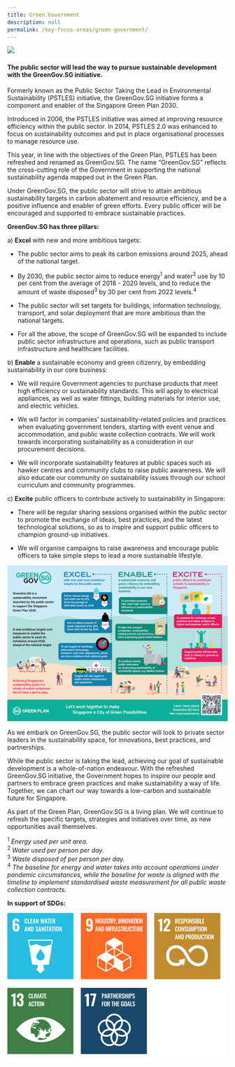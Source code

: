 ```yaml
---
title: Green Government
description: null
permalink: /key-focus-areas/green-government/
---
```

<img src="../../images/greengovlogo1.png" style="max-width:30vw;">

#### The public sector will lead the way to pursue sustainable development with the **GreenGov.SG** initiative. 

Formerly known as the Public Sector Taking the Lead in Environmental Sustainability (PSTLES) initiative, the GreenGov.SG initiative forms a component and enabler of the Singapore Green Plan 2030. 

Introduced in 2006, the PSTLES initiative was aimed at improving resource efficiency within the public sector. In 2014, PSTLES 2.0 was enhanced to focus on sustainability outcomes and put in place organisational processes to manage resource use.

This year, in line with the objectives of the Green Plan, PSTLES has been refreshed and renamed as GreenGov.SG. The name “GreenGov.SG” reflects the cross-cutting role of the Government in supporting the national sustainability agenda mapped out in the Green Plan. 

Under GreenGov.SG, the public sector will strive to attain ambitious sustainability targets in carbon abatement and resource efficiency, and be a positive influence and enabler of green efforts. Every public officer will be encouraged and supported to embrace sustainable practices.

**GreenGov.SG has three pillars:**

a) **Excel** with new and more ambitious targets:

- The public sector aims to peak its carbon emissions around 2025, ahead of the national target.

- By 2030, the public sector aims to reduce energy<sup>1</sup> and water<sup>2</sup> use by 10 per cent from the average of 2018 - 2020 levels, and to reduce the amount of waste disposed<sup>3</sup> by 30 per cent from 2022 levels.<sup>4</sup>    

- The public sector will set targets for buildings, information technology, transport, and solar deployment that are more ambitious than the national targets.

- For all the above, the scope of GreenGov.SG will be expanded to include public sector infrastructure and operations, such as public transport infrastructure and healthcare facilities.

b) **Enable** a sustainable economy and green citizenry, by embedding sustainability in our core business:

- We will require Government agencies to purchase products that meet high efficiency or sustainability standards. This will apply to electrical appliances, as well as water fittings, building materials for interior use, and electric vehicles.

- We will factor in companies’ sustainability-related policies and practices when evaluating government tenders, starting with event venue and accommodation, and public waste collection contracts. We will work towards incorporating sustainability as a consideration in our procurement decisions.

- We will incorporate sustainability features at public spaces such as hawker centres and community clubs to raise public awareness. We will also educate our community on sustainability issues through our school curriculum and community programmes.

c) **Excite** public officers to contribute actively to sustainability in Singapore:

- There will be regular sharing sessions organised within the public sector to promote the exchange of ideas, best practices, and the latest technological solutions, so as to inspire and support public officers to champion ground-up initiatives.

- We will organise campaigns to raise awareness and encourage public officers to take simple steps to lead a more sustainable lifestyle.


![](/images/greengov-infographic.png)


As we embark on GreenGov.SG, the public sector will look to private sector leaders in the sustainability space, for innovations, best practices, and partnerships.


<!-- 
**The public service will undergo four key shifts under GreenGov.SG:**

  - First, there will be more ambitious targets, including a carbon emissions target for the first time. We aim to peak the public service’s emissions around 2025, ahead of the national target.

  - Second, the scope of GreenGov.SG will be expanded. In target setting, we will go beyond government-owned offices, to include public sector infrastructure and operations, such as transport infrastructure and healthcare facilities.

  - Third, we will embed environmental sustainability in the public service’s core business areas, for example, in areas like green procurement and education. This will raise sustainability awareness and catalyse green practices beyond the public service. 

  - Fourth, we aim to build a culture of sustainability amongst public servants. Public servants will be encouraged to adopt more environmentally-friendly practices and initiate ground-up initiatives within their agencies.   -->

While the public sector is taking the lead, achieving our goal of sustainable development is a whole-of-nation endeavour. With the refreshed GreenGov.SG initiative, the Government hopes to inspire our people and partners to embrace green practices and make sustainability a way of life. Together, we can chart our way towards a low-carbon and sustainable future for Singapore. 

As part of the Green Plan, GreenGov.SG is a living plan. We will continue to refresh the specific targets, strategies and initiatives over time, as new opportunities avail themselves. 


<!-- ![](/images/cosgreengov.jpg) -->

<sup>1</sup> *Energy used per unit area.*<br>
<sup>2</sup> *Water used per person per day.*<br>
<sup>3</sup> *Waste disposed of per person per day.*<br>
<sup>4</sup> *The baseline for energy and water takes into account operations under pandemic circumstances, while the baseline for waste is aligned with the timeline to implement standardised waste measurement for all public waste collection contracts.*<br>


**In support of SDGs:**

<div class="sdg-container">
	<img class="sdg-image" src="/images/framework/greengovernment_01.jpg" alt="6 9 12" />
	<img class="sdg-image" src="/images/framework/greengovernment_02.jpg" alt="13 17" />
</div>
